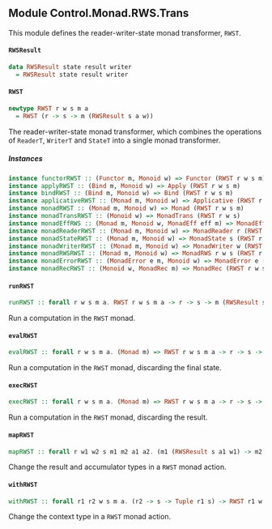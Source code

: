 ## Module Control.Monad.RWS.Trans

This module defines the reader-writer-state monad transformer, `RWST`.

#### `RWSResult`

``` purescript
data RWSResult state result writer
  = RWSResult state result writer
```

#### `RWST`

``` purescript
newtype RWST r w s m a
  = RWST (r -> s -> m (RWSResult s a w))
```

The reader-writer-state monad transformer, which combines the operations
of `ReaderT`, `WriterT` and `StateT` into a single monad transformer.

##### Instances
``` purescript
instance functorRWST :: (Functor m, Monoid w) => Functor (RWST r w s m)
instance applyRWST :: (Bind m, Monoid w) => Apply (RWST r w s m)
instance bindRWST :: (Bind m, Monoid w) => Bind (RWST r w s m)
instance applicativeRWST :: (Monad m, Monoid w) => Applicative (RWST r w s m)
instance monadRWST :: (Monad m, Monoid w) => Monad (RWST r w s m)
instance monadTransRWST :: (Monoid w) => MonadTrans (RWST r w s)
instance monadEffRWS :: (Monad m, Monoid w, MonadEff eff m) => MonadEff eff (RWST r w s m)
instance monadReaderRWST :: (Monad m, Monoid w) => MonadReader r (RWST r w s m)
instance monadStateRWST :: (Monad m, Monoid w) => MonadState s (RWST r w s m)
instance monadWriterRWST :: (Monad m, Monoid w) => MonadWriter w (RWST r w s m)
instance monadRWSRWST :: (Monad m, Monoid w) => MonadRWS r w s (RWST r w s m)
instance monadErrorRWST :: (MonadError e m, Monoid w) => MonadError e (RWST r w s m)
instance monadRecRWST :: (Monoid w, MonadRec m) => MonadRec (RWST r w s m)
```

#### `runRWST`

``` purescript
runRWST :: forall r w s m a. RWST r w s m a -> r -> s -> m (RWSResult s a w)
```

Run a computation in the `RWST` monad.

#### `evalRWST`

``` purescript
evalRWST :: forall r w s m a. (Monad m) => RWST r w s m a -> r -> s -> m (Tuple a w)
```

Run a computation in the `RWST` monad, discarding the final state.

#### `execRWST`

``` purescript
execRWST :: forall r w s m a. (Monad m) => RWST r w s m a -> r -> s -> m (Tuple s w)
```

Run a computation in the `RWST` monad, discarding the result.

#### `mapRWST`

``` purescript
mapRWST :: forall r w1 w2 s m1 m2 a1 a2. (m1 (RWSResult s a1 w1) -> m2 (RWSResult s a2 w2)) -> RWST r w1 s m1 a1 -> RWST r w2 s m2 a2
```

Change the result and accumulator types in a `RWST` monad action.

#### `withRWST`

``` purescript
withRWST :: forall r1 r2 w s m a. (r2 -> s -> Tuple r1 s) -> RWST r1 w s m a -> RWST r2 w s m a
```

Change the context type in a `RWST` monad action.


